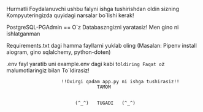 Hurmatli Foydalanuvchi ushbu falyni ishga tushirishdan oldin sizning Kompyuteringizda quyidagi narsalar bo`lishi kerak!

PostgreSQL-PGAdmin == O`z Databaszngizni yaratasiz!   Men gino ni ishlatganman

Requirements.txt dagi hamma fayllarni yuklab oling (Masalan: Pipenv install aiogram, gino sqlalchemy, python-doten)

.env fayl yaratib uni example.env dagi kabi to`ldiring Faqat o`z malumotlaringiz bilan To`ldirasiz!

                        !!Oxirgi qadam app.py ni ishga tushirasiz!!
                                     TAMOM


                             (^_^)   TUGADI   (^_^)
